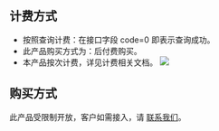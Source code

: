 ## 计费方式
- 按照查询计费：在接口字段 code=0 即表示查询成功。
- 此产品购买方式为：后付费购买。
- 本产品按次计费，详见计费相关文档。
 ![](https://main.qcloudimg.com/raw/921bff4bbefdf995f6505b13b8f3c4d2.png)

## 购买方式
此产品受限制开放，客户如需接入，请 [联系我们](https://cloud.tencent.com/about/connect)。
